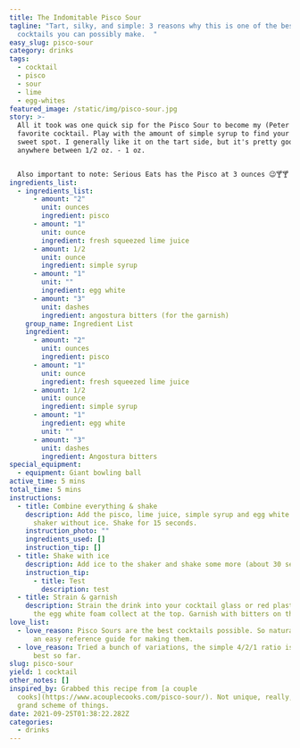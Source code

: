 ```yaml
---
title: The Indomitable Pisco Sour
tagline: "Tart, silky, and simple: 3 reasons why this is one of the best
  cocktails you can possibly make.  "
easy_slug: pisco-sour
category: drinks
tags:
  - cocktail
  - pisco
  - sour
  - lime
  - egg-whites
featured_image: /static/img/pisco-sour.jpg
story: >-
  All it took was one quick sip for the Pisco Sour to become my (Peter's)
  favorite cocktail. Play with the amount of simple syrup to find your favorite
  sweet spot. I generally like it on the tart side, but it's pretty good
  anywhere between 1/2 oz. - 1 oz. 


  Also important to note: Serious Eats has the Pisco at 3 ounces 😉🍸🍸 (if you try it, you might want to bump up the simple syrup to 3/4 oz).
ingredients_list:
  - ingredients_list:
      - amount: "2"
        unit: ounces
        ingredient: pisco
      - amount: "1"
        unit: ounce
        ingredient: fresh squeezed lime juice
      - amount: 1/2
        unit: ounce
        ingredient: simple syrup
      - amount: "1"
        unit: ""
        ingredient: egg white
      - amount: "3"
        unit: dashes
        ingredient: angostura bitters (for the garnish)
    group_name: Ingredient List
    ingredient:
      - amount: "2"
        unit: ounces
        ingredient: pisco
      - amount: "1"
        unit: ounce
        ingredient: fresh squeezed lime juice
      - amount: 1/2
        unit: ounce
        ingredient: simple syrup
      - amount: "1"
        ingredient: egg white
        unit: ""
      - amount: "3"
        unit: dashes
        ingredient: Angostura bitters
special_equipment:
  - equipment: Giant bowling ball
active_time: 5 mins
total_time: 5 mins
instructions:
  - title: Combine everything & shake
    description: Add the pisco, lime juice, simple syrup and egg white to a cocktail
      shaker without ice. Shake for 15 seconds.
    instruction_photo: ""
    ingredients_used: []
    instruction_tip: []
  - title: Shake with ice
    description: Add ice to the shaker and shake some more (about 30 seconds).
    instruction_tip:
      - title: Test
        description: test
  - title: Strain & garnish
    description: Strain the drink into your cocktail glass or red plastic cup. Watch
      the egg white foam collect at the top. Garnish with bitters on the foam.
love_list:
  - love_reason: Pisco Sours are the best cocktails possible. So naturally we need
      an easy reference guide for making them.
  - love_reason: Tried a bunch of variations, the simple 4/2/1 ratio is simply the
      best so far.
slug: pisco-sour
yield: 1 cocktail
other_notes: []
inspired_by: Grabbed this recipe from [a couple
  cooks](https://www.acouplecooks.com/pisco-sour/). Not unique, really, in the
  grand scheme of things.
date: 2021-09-25T01:38:22.282Z
categories:
  - drinks
---
```

